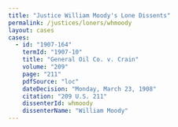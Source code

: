 ```yaml
---
title: "Justice William Moody's Lone Dissents"
permalink: /justices/loners/whmoody
layout: cases
cases:
  - id: "1907-164"
    termId: "1907-10"
    title: "General Oil Co. v. Crain"
    volume: "209"
    page: "211"
    pdfSource: "loc"
    dateDecision: "Monday, March 23, 1908"
    citation: "209 U.S. 211"
    dissenterId: whmoody
    dissenterName: "William Moody"
---
```

